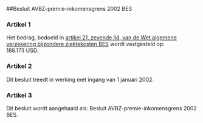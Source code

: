 <meta http-equiv='Content-Type' content='text/html; charset=utf-8' />

##Besluit AVBZ-premie-inkomensgrens 2002 BES

### Artikel  1  

Het bedrag, bedoeld in [artikel 21, zevende lid, van de Wet algemene verzekering bijzondere ziektekosten BES](../../../../../../wet-BES/wet/algemene/verzekering/bijzondere/ziektekosten/bes/BWBR0028294/README.md) wordt vastgesteld op: 188.173 USD. 

### Artikel  2  

Dit besluit treedt in werking met ingang van 1 januari 2002. 

### Artikel  3  

Dit besluit wordt aangehaald als: Besluit AVBZ-premie-inkomensgrens 2002 BES. 
